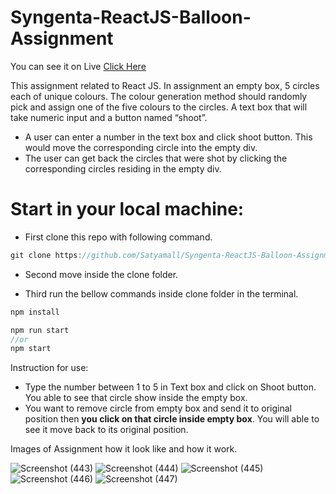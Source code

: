 # Syngenta-ReactJS-Balloon-Assignment

You can see it on Live <a href="https://syngenta-reactjs-balloon-assignment.netlify.app/">Click Here</a>

This assignment related to React JS. In assignment an empty box, 5 circles each of unique colours. The colour generation method should randomly pick and assign one of the five colours to the circles. A text box that will take numeric input and a button named “shoot”.
 
  - A user can enter a number in the text box and click shoot button. This would move the corresponding circle into the empty div.
  - The user can get back the circles that were shot by clicking the corresponding circles residing in the empty div.


# Start in your local machine:
 - First clone this repo with following command.
 ```js
 git clone https://github.com/Satyamall/Syngenta-ReactJS-Balloon-Assignment.git
 ```
- Second move inside the clone folder.

- Third run the bellow commands inside clone folder in the terminal.
```js
npm install
```
```js
npm run start
//or
npm start
```

 Instruction for use:
  - Type the number between 1 to 5 in Text box and click on Shoot button. You able to see that circle show inside the empty box.
  - You want to remove circle from empty box and send it to original position then **you click on that circle inside empty box**. You will able to see it move back to its original position.

Images of Assignment how it look like and how it work.

![Screenshot (443)](https://user-images.githubusercontent.com/80479635/170857445-f6cf3277-e020-410d-996c-4dc65ca3ac32.png)
![Screenshot (444)](https://user-images.githubusercontent.com/80479635/170857449-03491de2-c706-46ea-a00a-4e699b00e331.png)
![Screenshot (445)](https://user-images.githubusercontent.com/80479635/170857453-c145f3fe-3f35-4f94-a3b7-b544c451d653.png)
![Screenshot (446)](https://user-images.githubusercontent.com/80479635/170857450-863afd9b-068e-4ef1-8894-2123945dbec3.png)
![Screenshot (447)](https://user-images.githubusercontent.com/80479635/170857454-12052f42-f6db-4d1e-9329-0622f822797d.png)


